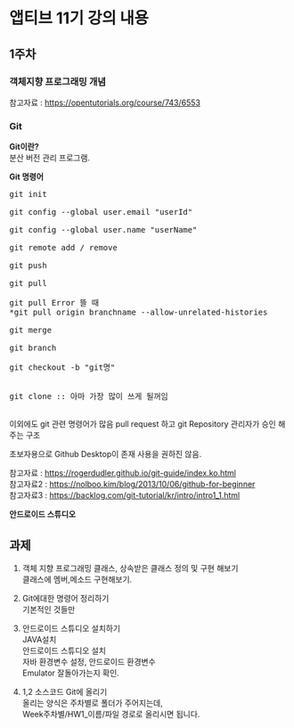 # 앱티브 11기 강의 내용

## 1주차
### 객체지향 프로그래밍 개념

참고자료 : https://opentutorials.org/course/743/6553


### Git
**Git이란?**<br>
 분산 버전 관리 프로그램.
 
 
**Git 명령어**
<pre>
git init <br>
git config --global user.email "userId"<br>
git config --global user.name "userName"<br>
git remote add / remove <br>
git push <br>
git pull <br>
git pull Error 뜰 때
*git pull origin branchname --allow-unrelated-histories

git merge <br>
git branch <br>
git checkout -b "git명" <br>

git clone :: 아마 가장 많이 쓰게 될꺼임<br>
</pre>
이외에도 git 관련 명령어가 많음
pull request 하고 git Repository 관리자가 승인 해주는 구조

초보자용으로 Github Desktop이 존재
사용을 권하진 않음.

참고자료 : https://rogerdudler.github.io/git-guide/index.ko.html <br>
참고자료2 : https://nolboo.kim/blog/2013/10/06/github-for-beginner <br>
참고자료3 : https://backlog.com/git-tutorial/kr/intro/intro1_1.html <br>

**안드로이드 스튜디오**


## 과제 <br>
1. 객체 지향 프로그래밍 클래스, 상속받은 클래스 정의 및 구현 해보기<br>
클래스에 멤버,메소드 구현해보기.<br>

2. Git에대한 명령어 정리하기<br>
기본적인 것들만<br>

3. 안드로이드 스튜디오 설치하기 <br>
JAVA설치<br>
안드로이드 스튜디오 설치<br>
자바 환경변수 설정, 안드로이드 환경변수<br>
Emulator 잘돌아가는지 확인.

4. 1,2 소스코드 Git에 올리기<br>
올리는 양식은 주차별로 폴더가 주어지는데, <br>
Week주차별/HW1_이름/파일 경로로 올리시면 됩니다.


